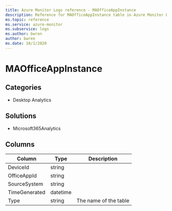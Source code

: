 ```yaml
---
title: Azure Monitor Logs reference - MAOfficeAppInstance
description: Reference for MAOfficeAppInstance table in Azure Monitor Logs.
ms.topic: reference
ms.service: azure-monitor
ms.subservice: logs
ms.author: bwren
author: bwren
ms.date: 10/1/2020
---
```


# MAOfficeAppInstance

 

## Categories

- Desktop Analytics
## Solutions

- Microsoft365Analytics




## Columns

|Column|Type|Description|
|---|---|---|
|DeviceId|string||
|OfficeAppId|string||
|SourceSystem|string||
|TimeGenerated|datetime||
|Type|string|The name of the table|
